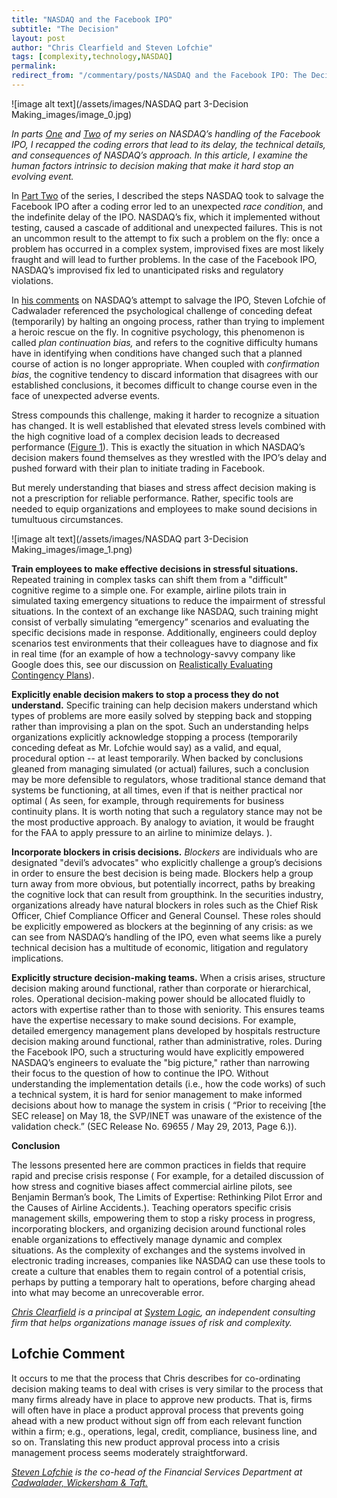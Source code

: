 ```yaml
---
title: "NASDAQ and the Facebook IPO"
subtitle: "The Decision"
layout: post
author: "Chris Clearfield and Steven Lofchie" 
tags: [complexity,technology,NASDAQ] 
permalink: 
redirect_from: "/commentary/posts/NASDAQ and the Facebook IPO: The Decision13Yg/"
---
```


![image alt text](/assets/images/NASDAQ part 3-Decision Making_images/image_0.jpg)

*In parts [One](http://www.system-logic.com/commentary/posts/NASDAQ%20and%20the%20Facebook%20IPO%3A%20The%20Race%20Condition1bKE) and [Two](http://www.system-logic.com/commentary/posts/NASDAQ%20and%20the%20Facebook%20IPO%3A%20Saving%20the%20IPO1r8s) of my series on NASDAQ’s handling of the Facebook IPO, I recapped the coding errors that lead to its delay, the technical details, and consequences of NASDAQ’s approach. In this article, I examine the human factors intrinsic to decision making that make it hard stop an evolving event.* 

In [Part Two](http://www.system-logic.com/commentary/posts/NASDAQ%20and%20the%20Facebook%20IPO%3A%20Saving%20the%20IPO1r8s) of the series, I described the steps NASDAQ took to salvage the Facebook IPO after a coding error led to an unexpected *race condition*, and the indefinite delay of the IPO. NASDAQ’s fix, which it implemented without testing, caused a cascade of additional and unexpected failures. This is not an uncommon result to the attempt to fix such a problem on the fly: once a problem has occurred in a complex system, improvised fixes are most likely fraught and will lead to further problems. In the case of the Facebook IPO, NASDAQ’s improvised fix led to unanticipated risks and regulatory violations. 

In [his comments](http://www.system-logic.com/commentary/posts/NASDAQ%20and%20the%20Facebook%20IPO%3A%20Saving%20the%20IPO1r8s#h.uboq6mrqxds9) on NASDAQ’s attempt to salvage the IPO, Steven Lofchie of Cadwalader referenced the psychological challenge of conceding defeat (temporarily) by halting an ongoing process, rather than trying to implement a heroic rescue on the fly. In cognitive psychology, this phenomenon is called *plan continuation bias,* and refers to the cognitive difficulty humans have in identifying when conditions have changed such that a planned course of action is no longer appropriate. When coupled with *confirmation bias*, the cognitive tendency to discard information that disagrees with our established conclusions, it becomes difficult to change course even in the face of unexpected adverse events.

Stress compounds this challenge, making it harder to recognize a situation has changed. It is well established that elevated stress levels combined with the high cognitive load of a complex decision leads to decreased performance ([Figure 1](http://en.wikipedia.org/wiki/Yerkes%E2%80%93Dodson_law)). This is exactly the situation in which NASDAQ’s decision makers found themselves as they wrestled with the IPO’s delay and pushed forward with their plan to initiate trading in Facebook. 

But merely understanding that biases and stress affect decision making is not a prescription for reliable performance. Rather, specific tools are needed to equip organizations and employees to make sound decisions in tumultuous circumstances.

![image alt text](/assets/images/NASDAQ part 3-Decision Making_images/image_1.png)

**Train employees to make effective decisions in stressful situations.** Repeated training in complex tasks can shift them from a "difficult" cognitive regime to a simple one. For example, airline pilots train in simulated taxing emergency situations to reduce the impairment of stressful situations. In the context of an exchange like NASDAQ, such training might consist of verbally simulating “emergency” scenarios and evaluating the specific decisions made in response. Additionally, engineers could deploy scenarios test environments that their colleagues have to diagnose and fix in real time (for an example of how a technology-savvy company like Google does this, see our discussion on [Realistically Evaluating Contingency Plans](http://www.system-logic.com/black_swan_in_the_server_room#realistically_evaluating_contingency_plans)). 

**Explicitly enable decision makers to stop a process they do not understand.** Specific training can help decision makers understand which types of problems are more easily solved by stepping back and stopping rather than improvising a plan on the spot. Such an understanding helps organizations explicitly acknowledge stopping a process (temporarily conceding defeat as Mr. Lofchie would say) as a valid, and equal, procedural option -- at least temporarily. When backed by conclusions gleaned from managing simulated (or actual) failures, such a conclusion may be more defensible to regulators, whose traditional stance demand that systems be functioning, at all times,  even if that is neither practical nor optimal ( As seen, for example, through requirements for business continuity plans. It is worth noting that such a regulatory stance may not be the most productive approach. By analogy to aviation, it would be fraught for the FAA to apply pressure to an airline to minimize delays. ).

**Incorporate blockers in crisis decisions.** *Blockers* are individuals who are  designated "devil’s advocates" who explicitly challenge a group’s decisions in order to ensure the best decision is being made. Blockers help a group turn away from more obvious, but potentially incorrect, paths by breaking the cognitive lock that can result from groupthink. In the securities industry, organizations already have natural blockers in roles such as the Chief Risk Officer, Chief Compliance Officer and General Counsel. These roles should be explicitly empowered as blockers at the beginning of any crisis: as we can see from NASDAQ’s handling of the IPO, even what seems like a purely technical decision has a multitude of economic, litigation and regulatory implications. 

**Explicitly structure decision-making teams.** When a crisis arises, structure decision making around functional, rather than corporate or hierarchical, roles. Operational decision-making power should be allocated fluidly to actors with expertise rather than to those with seniority. This ensures teams have the expertise necessary to make sound decisions. For example, detailed emergency management plans developed by hospitals restructure decision making around functional, rather than administrative, roles. During the Facebook IPO, such a structuring would have explicitly empowered NASDAQ’s engineers to evaluate the "big picture," rather than narrowing their focus to the question of how to continue the IPO. Without understanding the implementation details (i.e., how the code works) of such a technical system, it is hard for senior management to make informed decisions about how to manage the system in crisis ( “Prior to receiving [the SEC release] on May 18, the SVP/INET was unaware of the existence of the validation check.” (SEC Release No. 69655 / May 29, 2013, Page 6.)).  

**Conclusion**

The lessons presented here are common practices in fields that require rapid and precise crisis response ( For example, for a detailed discussion of how stress and cognitive biases affect commercial airline pilots, see Benjamin Berman’s book, The Limits of Expertise: Rethinking Pilot Error and the Causes of Airline Accidents.). Teaching operators specific crisis management skills, empowering them to stop a risky process in progress, incorporating blockers, and organizing decision around functional roles enable organizations to effectively manage dynamic and complex situations. As the complexity of exchanges and the systems involved in electronic trading increases, companies like NASDAQ can use these tools to create a culture that enables them to regain control of a potential crisis, perhaps by putting a temporary halt to operations, before charging ahead into what may become an unrecoverable error. 

*[Chris Clearfield](http://www.system-logic.com/team/) is a principal at [System Logic](http://www.system-logic.com), an independent consulting firm that helps organizations manage issues of risk and complexity.* 

## Lofchie Comment

It occurs to me that the process that Chris describes for co-ordinating decision making teams to deal with crises is very similar to the process that many firms already have in place to approve new products.  That is, firms will often have in place a product approval process that prevents going ahead with a new product without sign off from each relevant function within a firm; e.g., operations, legal, credit, compliance, business line, and so on.  Translating this new product approval process into a crisis management process seems moderately straightforward.  

*[Steven Lofchie](http://www.cadwalader.com/Attorney/Steven_D._Lofchie/1318) is the co-head of the Financial Services Department at [Cadwalader, Wickersham & Taft.](http://www.cadwalader.com/thecabinet/)*

